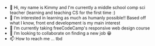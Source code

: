 - 👋 Hi, my name is Kimmy and I'm currently a middle school comp sci teacher (learning and teaching CS for the first time :)
- 👀 I’m interested in learning as much as humanly possible!! Based off what I know, front end development is my main interest
- 🌱 I’m currently taking freeCodeCamp's responsive web design course 
- 💞️ I’m looking to collaborate on finding a new job 😁
- 📫 How to reach me ... tbd 

<!---
kimbs1738/kimbs1738 is a ✨ special ✨ repository because its `README.md` (this file) appears on your GitHub profile.
You can click the Preview link to take a look at your changes.
--->
